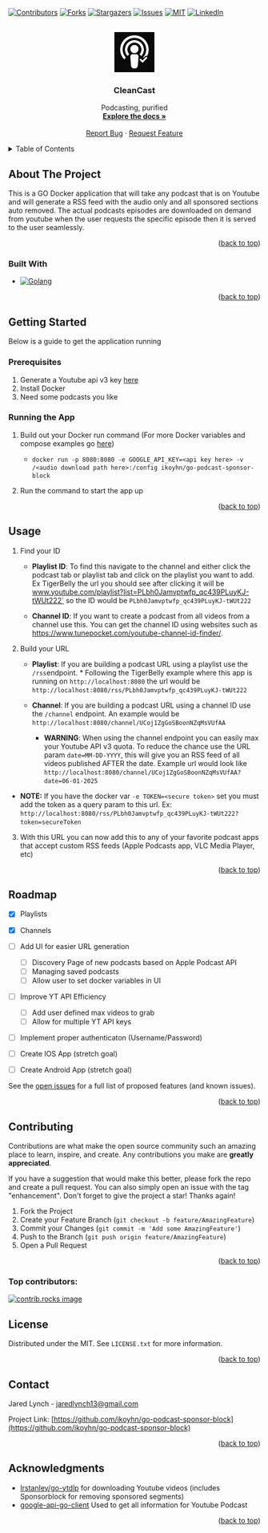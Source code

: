 <!-- Improved compatibility of back to top link: See: https://github.com/othneildrew/Best-README-Template/pull/73 -->
<a id="readme-top"></a>
<!--
*** Thanks for checking out the Best-README-Template. If you have a suggestion
*** that would make this better, please fork the repo and create a pull request
*** or simply open an issue with the tag "enhancement".
*** Don't forget to give the project a star!
*** Thanks again! Now go create something AMAZING! :D
-->



<!-- PROJECT SHIELDS -->
<!--
*** I'm using markdown "reference style" links for readability.
*** Reference links are enclosed in brackets [ ] instead of parentheses ( ).
*** See the bottom of this document for the declaration of the reference variables
*** for contributors-url, forks-url, etc. This is an optional, concise syntax you may use.
*** https://www.markdownguide.org/basic-syntax/#reference-style-links
-->
[![Contributors][contributors-shield]][contributors-url]
[![Forks][forks-shield]][forks-url]
[![Stargazers][stars-shield]][stars-url]
[![Issues][issues-shield]][issues-url]
[![MIT][license-shield]][license-url]
[![LinkedIn][linkedin-shield]][linkedin-url]



<!-- PROJECT LOGO -->
<br />
<div align="center">
  <a href="https://github.com/ikoyhn/go-podcast-sponsor-block">
    <img src="images/logo.png" alt="Logo" width="80" height="80">
  </a>

<h3 align="center">CleanCast</h3>

  <p align="center">
    Podcasting, purified
    <br />
    <a href="https://github.com/ikoyhn/go-podcast-sponsor-block"><strong>Explore the docs »</strong></a>
    <br />
    <br />
    <!-- <a href="https://github.com/ikoyhn/go-podcast-sponsor-block">View Demo</a>
    &middot; -->
    <a href="https://github.com/ikoyhn/go-podcast-sponsor-block/issues/new?labels=bug&template=bug-report---.md">Report Bug</a>
    &middot;
    <a href="https://github.com/ikoyhn/go-podcast-sponsor-block/issues/new?labels=enhancement&template=feature-request---.md">Request Feature</a>
  </p>
</div>



<!-- TABLE OF CONTENTS -->
<details>
  <summary>Table of Contents</summary>
  <ol>
    <li>
      <a href="#about-the-project">About The Project</a>
      <ul>
        <li><a href="#built-with">Built With</a></li>
      </ul>
    </li>
    <li>
      <a href="#getting-started">Getting Started</a>
      <ul>
        <li><a href="#prerequisites">Prerequisites</a></li>
        <li><a href="#running-the-app">Installation</a></li>
      </ul>
    </li>
    <li><a href="#usage">Usage</a></li>
    <li><a href="#roadmap">Roadmap</a></li>
    <li><a href="#contributing">Contributing</a></li>
    <li><a href="#license">License</a></li>
    <li><a href="#contact">Contact</a></li>
    <li><a href="#acknowledgments">Acknowledgments</a></li>
  </ol>
</details>



<!-- ABOUT THE PROJECT -->
## About The Project

This is a GO Docker application that will take any podcast that is on Youtube and will generate a RSS feed with the audio only and all sponsored sections auto removed. The actual podcasts episodes are downloaded on demand from youtube when the user requests the specific episode then it is served to the user seamlessly.


<p align="right">(<a href="#readme-top">back to top</a>)</p>



### Built With

* [![Golang][golang.com]][golang-url]

<p align="right">(<a href="#readme-top">back to top</a>)</p>



<!-- GETTING STARTED -->
## Getting Started

Below is a guide to get the application running

### Prerequisites

1. Generate a Youtube api v3 key [here](https://developers.google.com/youtube/v3/getting-started)
2. Install Docker
3. Need some podcasts you like

### Running the App

1. Build out your Docker run command (For more Docker variables and compose examples go [here](https://github.com/ikoyhn/go-podcast-sponsor-block/blob/main/DOCKER-CONFIG.md))
    - ```
      docker run -p 8080:8080 -e GOOGLE_API_KEY=<api key here> -v /<audio download path here>:/config ikoyhn/go-podcast-sponsor-block
      ```
2. Run the command to start the app up

<p align="right">(<a href="#readme-top">back to top</a>)</p>


<!-- USAGE EXAMPLES -->
## Usage

 1. Find your ID
	-  **Playlist ID**: To find this navigate to the channel and either click the podcast tab or playlist tab and click on the playlist you want to add. Ex TigerBelly the url you should see after clicking it will be www.youtube.com/playlist?list=PLbh0Jamvptwfp_qc439PLuyKJ-tWUt222` so the ID would be `PLbh0Jamvptwfp_qc439PLuyKJ-tWUt222`
			
	 - **Channel ID**: If you want to create a podcast from all videos from a channel use this. You can get the channel ID using websites such as https://www.tunepocket.com/youtube-channel-id-finder/.

  
2. Build your URL
	-  **Playlist**: If you are building a podcast URL using a playlist use the `/rss`endpoint. * Following the TigerBelly example where this app is running on `http://localhost:8080` the url would be `http://localhost:8080/rss/PLbh0Jamvptwfp_qc439PLuyKJ-tWUt222`
			
	 - **Channel**: If you are building a podcast URL using a channel ID use the `/channel` endpoint. An example would be `http://localhost:8080/channel/UCoj1ZgGoSBoonNZqMsVUfAA`
       - **WARNING**: When using the channel endpoint you can easily max your Youtube API v3 quota. To reduce the chance use the URL param `date=MM-DD-YYYY`, this will give you an RSS feed of all videos published AFTER the date. Example url would look like `http://localhost:8080/channel/UCoj1ZgGoSBoonNZqMsVUfAA?date=06-01-2025`

*  **NOTE:** If you have the docker var `-e TOKEN=<secure token>` set you must add the token as a query param to this url. Ex: `http://localhost:8080/rss/PLbh0Jamvptwfp_qc439PLuyKJ-tWUt222?token=secureToken`


3. With this URL you can now add this to any of your favorite podcast apps that accept custom RSS feeds (Apple Podcasts app, VLC Media Player, etc)

<p align="right">(<a href="#readme-top">back to top</a>)</p>



<!-- ROADMAP -->
## Roadmap

- [x] Playlists
- [x] Channels
- [ ] Add UI for easier URL generation
    - [ ] Discovery Page of new podcasts based on Apple Podcast API
    - [ ] Managing saved podcasts
    - [ ] Allow user to set docker variables in UI
- [ ] Improve YT API Efficiency
    - [ ] Add user defined max videos to grab
    - [ ] Allow for multiple YT API keys 
- [ ] Implement proper authenticaton (Username/Password)
- [ ] Create IOS App (stretch goal)
- [ ] Create Android App (stretch goal)


See the [open issues](https://github.com/ikoyhn/go-podcast-sponsor-block/issues) for a full list of proposed features (and known issues).

<p align="right">(<a href="#readme-top">back to top</a>)</p>



<!-- CONTRIBUTING -->
## Contributing

Contributions are what make the open source community such an amazing place to learn, inspire, and create. Any contributions you make are **greatly appreciated**.

If you have a suggestion that would make this better, please fork the repo and create a pull request. You can also simply open an issue with the tag "enhancement".
Don't forget to give the project a star! Thanks again!

1. Fork the Project
2. Create your Feature Branch (`git checkout -b feature/AmazingFeature`)
3. Commit your Changes (`git commit -m 'Add some AmazingFeature'`)
4. Push to the Branch (`git push origin feature/AmazingFeature`)
5. Open a Pull Request

<p align="right">(<a href="#readme-top">back to top</a>)</p>

### Top contributors:

<a href="https://github.com/ikoyhn/go-podcast-sponsor-block/graphs/contributors">
  <img src="https://contrib.rocks/image?repo=ikoyhn/go-podcast-sponsor-block" alt="contrib.rocks image" />
</a>



<!-- LICENSE -->
## License

Distributed under the MIT. See `LICENSE.txt` for more information.

<p align="right">(<a href="#readme-top">back to top</a>)</p>



<!-- CONTACT -->
## Contact

Jared Lynch - jaredlynch13@gmail.com

Project Link: [https://github.com/ikoyhn/go-podcast-sponsor-block](https://github.com/ikoyhn/go-podcast-sponsor-block)

<p align="right">(<a href="#readme-top">back to top</a>)</p>



<!-- ACKNOWLEDGMENTS -->
## Acknowledgments

* [Irstanley/go-ytdlp](https://github.com/lrstanley/go-ytdlp) for downloading Youtube videos (includes Sponsorblock for removing sponsored segments)
* [google-api-go-client](https://github.com/googleapis/google-api-go-client) Used to get all information for Youtube Podcast

<p align="right">(<a href="#readme-top">back to top</a>)</p>



<!-- MARKDOWN LINKS & IMAGES -->
<!-- https://www.markdownguide.org/basic-syntax/#reference-style-links -->
[contributors-shield]: https://img.shields.io/github/contributors/ikoyhn/go-podcast-sponsor-block.svg?style=for-the-badge
[contributors-url]: https://github.com/ikoyhn/go-podcast-sponsor-block/graphs/contributors
[forks-shield]: https://img.shields.io/github/forks/ikoyhn/go-podcast-sponsor-block.svg?style=for-the-badge
[forks-url]: https://github.com/ikoyhn/go-podcast-sponsor-block/network/members
[stars-shield]: https://img.shields.io/github/stars/ikoyhn/go-podcast-sponsor-block.svg?style=for-the-badge
[stars-url]: https://github.com/ikoyhn/go-podcast-sponsor-block/stargazers
[issues-shield]: https://img.shields.io/github/issues/ikoyhn/go-podcast-sponsor-block.svg?style=for-the-badge
[issues-url]: https://github.com/ikoyhn/go-podcast-sponsor-block/issues
[license-shield]: https://img.shields.io/github/license/ikoyhn/go-podcast-sponsor-block.svg?style=for-the-badge
[license-url]: https://github.com/ikoyhn/go-podcast-sponsor-block/blob/master/LICENSE.txt
[linkedin-shield]: https://img.shields.io/badge/-LinkedIn-black.svg?style=for-the-badge&logo=linkedin&colorB=555
[linkedin-url]: https://www.linkedin.com/in/jared-lynch1998/
[golang.com]: https://img.shields.io/badge/Go-00ADD8?logo=Go&logoColor=white&style=for-the-badge
[golang-url]: https://go.dev